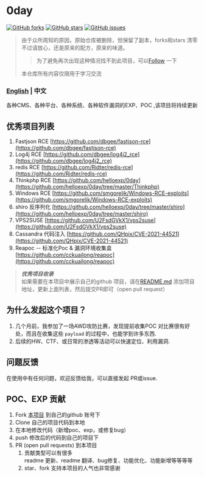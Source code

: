 # 0day
[![GitHub forks](https://img.shields.io/github/forks/helloexp/0day)](https://github.com/helloexp/0day/network) [![GitHub stars](https://img.shields.io/github/stars/helloexp/0day)](https://github.com/helloexp/0day/stargazers) [![GitHub issues](https://img.shields.io/github/issues/helloexp/0day)](https://github.com/helloexp/0day/issues)  
> 由于众所周知的原因，原始仓库被删除，但保留了副本，forks和stars 清零  
> 不过请放心，还是原来的配方，原来的味道。  
> >为了避免再次出现这种情况找不到此项目，可以[Follow](https://github.com/helloexp) 一下
> 
> 本仓库所有内容仅限用于学习交流
### [English](./README-en.md)    | 中文
各种CMS、各种平台、各种系统、各种软件漏洞的EXP、POC ,该项目将持续更新
## 优秀项目列表
1. Fastjson RCE [https://github.com/dbgee/fastjson-rce](https://github.com/dbgee/fastjson-rce)
2. Log4j RCE [https://github.com/dbgee/log4j2_rce](https://github.com/dbgee/log4j2_rce)
3. redis RCE [https://github.com/Ridter/redis-rce](https://github.com/Ridter/redis-rce)
4. Thinkphp RCE [https://github.com/helloexp/0day](https://github.com/helloexp/0day/tree/master/Thinkphp)
5. Windows RCE [https://github.com/smgorelik/Windows-RCE-exploits](https://github.com/smgorelik/Windows-RCE-exploits)
6. shiro 反序列化 [https://github.com/helloexp/0day/tree/master/shiro](https://github.com/helloexp/0day/tree/master/shiro)
7. VPS2SUSE [https://github.com/U2FsdGVkX1/vps2suse](https://github.com/U2FsdGVkX1/vps2suse)
8. Cassandra 代码注入 [https://github.com/QHpix/CVE-2021-44521](https://github.com/QHpix/CVE-2021-44521) 
9. Reapoc -- 标准化Poc & 漏洞环境收集盒 [https://github.com/cckuailong/reapoc](https://github.com/cckuailong/reapoc)


> **_优秀项目收录_**  
> 如果需要在本项目中展示自己的github 项目，请在[README.md](https://github.com/Ldealism-a/OdREADME.md) 添加项目地址，更新上面列表，然后提交PR即可（open pull request）


## 为什么发起这个项目？
1. 几个月前，我参加了一场AWD攻防比赛，发现提前收集POC 对比赛很有好处，而且在收集这些 `payload` 的过程中，也能学到许多东西.
2. 后续的HW、CTF、或日常的渗透等活动可以快速定位、利用漏洞.
## 问题反馈 
在使用中有任何问题，欢迎反馈给我，可以直接发起 PR或issue.
## POC、EXP 贡献
1. Fork [本项目](https://github.com/helloexp/0day) 到自己的github 账号下
2. Clone 自己的项目代码到本地
3. 在本地修改代码（新增poc、exp，或修复bug）
4. push 修改后的代码到自己的项目下
5. PR (open pull requests) 到本项目
    1. 贡献类型可以有很多  
    readme 更新、readme 翻译、bug修复、功能优化、功能新增等等等等
    2. star、fork 支持本项目的人气也非常感谢
